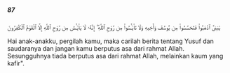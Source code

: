 ##### 87

<span class="ayah">يَٰبَنِىَّ ٱذْهَبُوا۟ فَتَحَسَّسُوا۟ مِن يُوسُفَ وَأَخِيهِ وَلَا تَا۟يْـَٔسُوا۟ مِن رَّوْحِ ٱللَّهِ ۖ إِنَّهُۥ لَا يَا۟يْـَٔسُ مِن رَّوْحِ ٱللَّهِ إِلَّا ٱلْقَوْمُ ٱلْكَٰفِرُونَ</span>

<span class="ayah_translation">Hai anak-anakku, pergilah kamu, maka carilah berita tentang Yusuf dan saudaranya dan jangan kamu berputus asa dari rahmat Allah. Sesungguhnya tiada berputus asa dari rahmat Allah, melainkan kaum yang kafir".</span>
